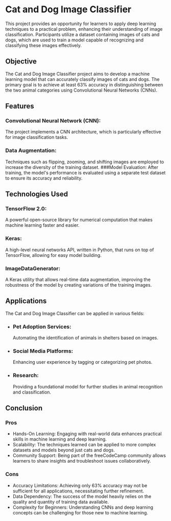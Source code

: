 # Cat and Dog Image Classifier
This project provides an opportunity for learners to apply deep learning techniques to a practical problem, enhancing their understanding of image classification. Participants utilize a dataset containing images of cats and dogs, which are used to train a model capable of recognizing and classifying these images effectively.


## Objective

The Cat and Dog Image Classifier project aims to develop a machine learning model that can accurately classify images of cats and dogs. The primary goal is to achieve at least 63% accuracy in distinguishing between the two animal categories using Convolutional Neural Networks (CNNs).
## Features

### Convolutional Neural Network (CNN): 
The project implements a CNN architecture, which is particularly effective for image classification tasks.
### Data Augmentation: 
Techniques such as flipping, zooming, and shifting images are employed to increase the diversity of the training dataset.
###Model Evaluation:
After training, the model's performance is evaluated using a separate test dataset to ensure its accuracy and reliability.
## Technologies Used
### TensorFlow 2.0: 
A powerful open-source library for numerical computation that makes machine learning faster and easier.
### Keras: 
A high-level neural networks API, written in Python, that runs on top of TensorFlow, allowing for easy model building.
### ImageDataGenerator: 
A Keras utility that allows real-time data augmentation, improving the robustness of the model by creating variations of the training images.



## Applications

The Cat and Dog Image Classifier can be applied in various fields:
- ### Pet Adoption Services:
  Automating the identification of animals in shelters based on images.
- ### Social Media Platforms: 
  Enhancing user experience by tagging or categorizing pet photos.
- ### Research: 
  Providing a foundational model for further studies in animal recognition and classification.
## Conclusion
### Pros
- Hands-On Learning: Engaging with real-world data enhances practical skills in machine learning and deep learning.
- Scalability: The techniques learned can be applied to more complex datasets and models beyond just cats and dogs.
- Community Support: Being part of the freeCodeCamp community allows learners to share insights and troubleshoot issues collaboratively.
### Cons
- Accuracy Limitations: Achieving only 63% accuracy may not be sufficient for all applications, necessitating further refinement.
- Data Dependency: The success of the model heavily relies on the quality and quantity of training data available.
- Complexity for Beginners: Understanding CNNs and deep learning concepts can be challenging for those new to machine learning.
